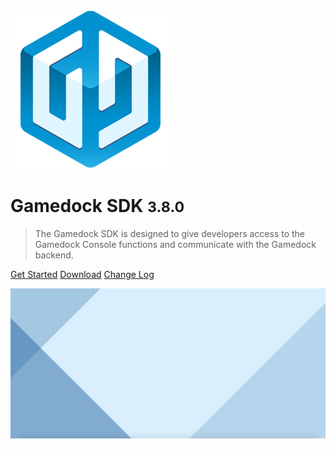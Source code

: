 <!-- _coverpage.md -->

![logo](_images/GamedockLogoMedium.png)

# Gamedock SDK <small>3.8.0</small>

> The Gamedock SDK is designed to give developers access to the Gamedock Console functions and communicate with the Gamedock backend.

[Get Started](#/#gettingStarted)
[Download](https://github.com/azerion/gamedock-sdk/releases)
[Change Log](#change-log)

![background](_images/coverpageBackground.png)